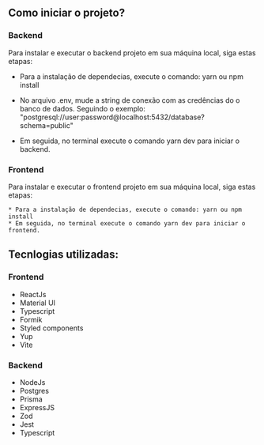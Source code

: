 
## Como iniciar o projeto?
### Backend
Para instalar e executar o backend projeto em sua máquina local, siga estas etapas: 

 * Para a instalação de dependecias, execute o comando: yarn ou npm install

 * No arquivo .env, mude a string de conexão com as credências do o banco de dados. Seguindo o exemplo: 
            "postgresql://user:password@localhost:5432/database?schema=public"

* Em seguida, no terminal execute o comando yarn dev para iniciar o backend.

### Frontend
Para instalar e executar o frontend projeto em sua máquina local, siga estas etapas:

    * Para a instalação de dependecias, execute o comando: yarn ou npm install   
    * Em seguida, no terminal execute o comando yarn dev para iniciar o frontend.

## Tecnlogias utilizadas: 

### Frontend
   *  ReactJs
   *  Material UI
   *  Typescript
   *  Formik
   *  Styled components
   *  Yup
   *  Vite

### Backend
   *  NodeJs
   *  Postgres
   *  Prisma
   *  ExpressJS
   *  Zod
   *  Jest
   *  Typescript